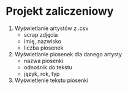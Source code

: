 # Projekt zaliczeniowy

1. Wyświetlanie artystów z .csv
   - scrap zdjęcia
   - imię, nazwisko
   - liczba piosenek
2. Wyświetlanie piosenek dla danego artysty
   - nazwa piosenki
   - odnośnik do tekstu
   - język, rok, typ
3. Wyświetlenie tekstu piosenki
